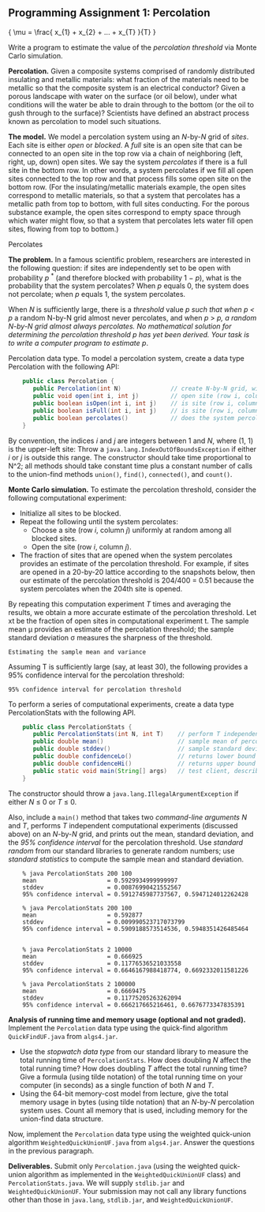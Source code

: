 ## Programming Assignment 1: Percolation

{ \mu =  \frac{ x_{1} + x_{2} + ... + x_{T} }{T} }
 
Write a program to estimate the value of the *percolation threshold* via Monte Carlo simulation.

**Percolation.** Given a composite systems comprised of randomly distributed insulating and metallic materials: what fraction of the materials need to be metallic so that the composite system is an electrical conductor? Given a porous landscape with water on the surface (or oil below), under what conditions will the water be able to drain through to the bottom (or the oil to gush through to the surface)? Scientists have defined an abstract process known as percolation to model such situations.

**The model.** We model a percolation system using an *N*-by-*N* grid of *sites*. Each site is either *open* or *blocked*. A *full* site is an open site that can be connected to an open site in the top row via a chain of neighboring (left, right, up, down) open sites. We say the system *percolates* if there is a full site in the bottom row. In other words, a system percolates if we fill all open sites connected to the top row and that process fills some open site on the bottom row. (For the insulating/metallic materials example, the open sites correspond to metallic materials, so that a system that percolates has a metallic path from top to bottom, with full sites conducting. For the porous substance example, the open sites correspond to empty space through which water might flow, so that a system that percolates lets water fill open sites, flowing from top to bottom.)

Percolates

**The problem.** In a famous scientific problem, researchers are interested in the following question: if sites are independently set to be open with probability *p* <sup>*</sup> (and therefore blocked with probability 1 − *p*), what is the probability that the system percolates? When *p* equals 0, the system does not percolate; when *p* equals 1, the system percolates. 

When *N* is sufficiently large, there is a *threshold* value *p*<sup>*</sup> such that when *p* < *p*<sup>*</sup> a random N-by-N grid almost never percolates, and when *p* > *p*<sup>*</sup>, a random *N*-by-*N* grid almost always percolates. No mathematical solution for determining the percolation threshold *p* has yet been derived. Your task is to write a computer program to estimate *p*<sup>*</sup>.

Percolation data type. To model a percolation system, create a data type Percolation with the following API:
```Java
    public class Percolation {
       public Percolation(int N)              // create N-by-N grid, with all sites blocked
       public void open(int i, int j)         // open site (row i, column j) if it is not already
       public boolean isOpen(int i, int j)    // is site (row i, column j) open?
       public boolean isFull(int i, int j)    // is site (row i, column j) full?
       public boolean percolates()            // does the system percolate?
    }
```
By convention, the indices *i* and *j* are integers between 1 and *N*, where (1, 1) is the upper-left site: Throw a `java.lang.IndexOutOfBoundsException` if either *i* or *j* is outside this range. The constructor should take time proportional to N^2; all methods should take constant time plus a constant number of calls to the union-find methods `union()`, `find()`, `connected()`, and `count()`.

**Monte Carlo simulation.** To estimate the percolation threshold, consider the following computational experiment:

- Initialize all sites to be blocked.
- Repeat the following until the system percolates:
  - Choose a site (row *i*, column *j*) uniformly at random among all blocked sites.
  - Open the site (row *i*, column *j*). 
- The fraction of sites that are opened when the system percolates provides an estimate of the percolation threshold. 
For example, if sites are opened in a 20-by-20 lattice according to the snapshots below, then our estimate of the percolation threshold is 204/400 = 0.51 because the system percolates when the 204th site is opened.

By repeating this computation experiment *T* times and averaging the results, we obtain a more accurate estimate of the percolation threshold. Let xt be the fraction of open sites in computational experiment t. The sample mean μ provides an estimate of the percolation threshold; the sample standard deviation σ measures the sharpness of the threshold.

    Estimating the sample mean and variance 

Assuming T is sufficiently large (say, at least 30), the following provides a 95% confidence interval for the percolation threshold:

    95% confidence interval for percolation threshold 

To perform a series of computational experiments, create a data type PercolationStats with the following API.
```Java
    public class PercolationStats {
       public PercolationStats(int N, int T)    // perform T independent computational experiments on an N-by-N grid
       public double mean()                     // sample mean of percolation threshold
       public double stddev()                   // sample standard deviation of percolation threshold
       public double confidenceLo()             // returns lower bound of the 95% confidence interval
       public double confidenceHi()             // returns upper bound of the 95% confidence interval
       public static void main(String[] args)   // test client, described below
    }
```
The constructor should throw a `java.lang.IllegalArgumentException` if either *N* ≤ 0 or *T* ≤ 0.

Also, include a `main()` method that takes two *command-line arguments* *N* and *T*, performs *T* independent computational experiments (discussed above) on an *N*-by-*N* grid, and prints out the mean, standard deviation, and the *95% confidence interval* for the percolation threshold. Use *standard random* from our standard libraries to generate random numbers; use *standard statistics* to compute the sample mean and standard deviation.
```
    % java PercolationStats 200 100
    mean                    = 0.5929934999999997
    stddev                  = 0.00876990421552567
    95% confidence interval = 0.5912745987737567, 0.5947124012262428

    % java PercolationStats 200 100
    mean                    = 0.592877
    stddev                  = 0.009990523717073799
    95% confidence interval = 0.5909188573514536, 0.5948351426485464


    % java PercolationStats 2 10000
    mean                    = 0.666925
    stddev                  = 0.11776536521033558
    95% confidence interval = 0.6646167988418774, 0.6692332011581226

    % java PercolationStats 2 100000
    mean                    = 0.6669475
    stddev                  = 0.11775205263262094
    95% confidence interval = 0.666217665216461, 0.6676773347835391
```
**Analysis of running time and memory usage (optional and not graded).** Implement the `Percolation` data type using the quick-find algorithm `QuickFindUF.java` from `algs4.jar`.

- Use the *stopwatch data type* from our standard library to measure the total running time of `PercolationStats`. How does doubling *N* affect the total running time? How does doubling *T* affect the total running time? Give a formula (using tilde notation) of the total running time on your computer (in seconds) as a single function of both *N* and *T*.
- Using the 64-bit memory-cost model from lecture, give the total memory usage in bytes (using tilde notation) that an *N*-by-*N* percolation system uses. Count all memory that is used, including memory for the union-find data structure. 

Now, implement the `Percolation` data type using the weighted quick-union algorithm `WeightedQuickUnionUF.java` from `algs4.jar`. Answer the questions in the previous paragraph.

**Deliverables.** Submit only `Percolation.java` (using the weighted quick-union algorithm as implemented in the `WeightedQuickUnionUF` class) and `PercolationStats.java`. We will supply `stdlib.jar` and `WeightedQuickUnionUF`. Your submission may not call any library functions other than those in `java.lang`, `stdlib.jar`, and `WeightedQuickUnionUF`.
